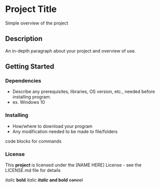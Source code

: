 # Project Title

Simple overview of the project

## Description
An in-depth paragraph about your project and overview of use.

## Getting Started
### Dependencies
- Describe any prerequisites, libraries, OS version, etc., needed before installing program.
- ex. Windows 10

### Installing
- How/where to download your program
- Any modification needed to be made to file/folders

code blocks for commands

### License

This **project** is licensed under the [NAME HERE] License - see the LICENSE.md file for details

*italic*
**bold**
_italic_
**_italic_ and bold**
~~cancel~~


